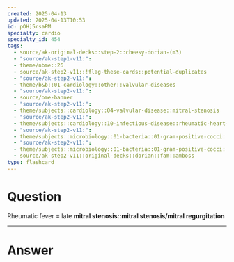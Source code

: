 ```yaml
---
created: 2025-04-13
updated: 2025-04-13T10:53
id: pOH]5rsaPM
specialty: cardio
specialty_id: 454
tags:
  - source/ak-original-decks::step-2::cheesy-dorian-(m3)
  - "source/ak-step1-v11:": 
  - theme/nbme::26
  - source/ak-step2-v11::!flag-these-cards::potential-duplicates
  - "source/ak-step2-v11:": 
  - theme/b&b::01-cardiology::other::valvular-diseases
  - "source/ak-step2-v11:": 
  - source/ome-banner
  - "source/ak-step2-v11:": 
  - theme/subjects::cardiology::04-valvular-disease::mitral-stenosis
  - "source/ak-step2-v11:": 
  - theme/subjects::cardiology::10-infectious-disease::rheumatic-heart-disease
  - "source/ak-step2-v11:": 
  - theme/subjects::microbiology::01-bacteria::01-gram-positive-cocci::strep-pyogenes
  - "source/ak-step2-v11:": 
  - theme/subjects::microbiology::01-bacteria::01-gram-positive-cocci::strep-pyogenes::rheumatic-fever
  - source/ak-step2-v11::original-decks::dorian::fam::amboss
type: flashcard
---
```


# Question
Rheumatic fever = late **mitral stenosis::mitral stenosis/mitral regurgitation**

---

# Answer
